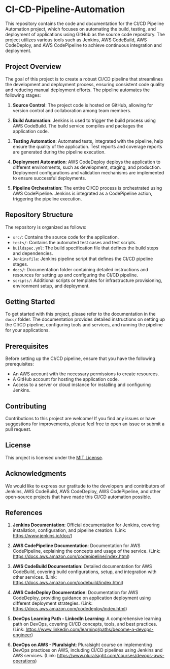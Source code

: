 # CI-CD-Pipeline-Automation

This repository contains the code and documentation for the CI/CD Pipeline Automation project, which focuses on automating the build, testing, and deployment of applications using GitHub as the source code repository. The project utilizes various tools such as Jenkins, AWS CodeBuild, AWS CodeDeploy, and AWS CodePipeline to achieve continuous integration and deployment.

## Project Overview

The goal of this project is to create a robust CI/CD pipeline that streamlines the development and deployment process, ensuring consistent code quality and reducing manual deployment efforts. The pipeline automates the following stages:

1. **Source Control**: The project code is hosted on GitHub, allowing for version control and collaboration among team members.

2. **Build Automation**: Jenkins is used to trigger the build process using AWS CodeBuild. The build service compiles and packages the application code.

3. **Testing Automation**: Automated tests, integrated with the pipeline, help ensure the quality of the application. Test reports and coverage reports are generated during the pipeline execution.

4. **Deployment Automation**: AWS CodeDeploy deploys the application to different environments, such as development, staging, and production. Deployment configurations and validation mechanisms are implemented to ensure successful deployments.

5. **Pipeline Orchestration**: The entire CI/CD process is orchestrated using AWS CodePipeline. Jenkins is integrated as a CodePipeline action, triggering the pipeline execution.

## Repository Structure

The repository is organized as follows:

- `src/`: Contains the source code for the application.
- `tests/`: Contains the automated test cases and test scripts.
- `buildspec.yml`: The build specification file that defines the build steps and dependencies.
- `Jenkinsfile`: Jenkins pipeline script that defines the CI/CD pipeline stages.
- `docs/`: Documentation folder containing detailed instructions and resources for setting up and configuring the CI/CD pipeline.
- `scripts/`: Additional scripts or templates for infrastructure provisioning, environment setup, and deployment.

## Getting Started

To get started with this project, please refer to the documentation in the `docs/` folder. The documentation provides detailed instructions on setting up the CI/CD pipeline, configuring tools and services, and running the pipeline for your applications.

## Prerequisites

Before setting up the CI/CD pipeline, ensure that you have the following prerequisites:

- An AWS account with the necessary permissions to create resources.
- A GitHub account for hosting the application code.
- Access to a server or cloud instance for installing and configuring Jenkins.

## Contributing

Contributions to this project are welcome! If you find any issues or have suggestions for improvements, please feel free to open an issue or submit a pull request.

## License

This project is licensed under the [MIT License](LICENSE).

## Acknowledgments

We would like to express our gratitude to the developers and contributors of Jenkins, AWS CodeBuild, AWS CodeDeploy, AWS CodePipeline, and other open-source projects that have made this CI/CD automation possible.

## References

1. **Jenkins Documentation**: Official documentation for Jenkins, covering installation, configuration, and pipeline creation. (Link: https://www.jenkins.io/doc/)

2. **AWS CodePipeline Documentation**: Documentation for AWS CodePipeline, explaining the concepts and usage of the service. (Link: https://docs.aws.amazon.com/codepipeline/index.html)

3. **AWS CodeBuild Documentation**: Detailed documentation for AWS CodeBuild, covering build configurations, setup, and integration with other services. (Link: https://docs.aws.amazon.com/codebuild/index.html)

4. **AWS CodeDeploy Documentation**: Documentation for AWS CodeDeploy, providing guidance on application deployment using different deployment strategies. (Link: https://docs.aws.amazon.com/codedeploy/index.html)


6. **DevOps Learning Path - LinkedIn Learning**: A comprehensive learning path on DevOps, covering CI/CD concepts, tools, and best practices. (Link: https://www.linkedin.com/learning/paths/become-a-devops-engineer)

7. **DevOps on AWS - Pluralsight**: Pluralsight course on implementing DevOps practices on AWS, including CI/CD pipelines using Jenkins and AWS services. (Link: https://www.pluralsight.com/courses/devops-aws-operations)
